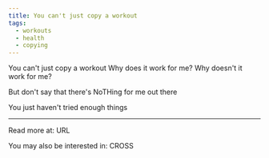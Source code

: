 ```yaml
---
title: You can't just copy a workout
tags:
  - workouts
  - health
  - copying
---
```


You can't just copy a workout
Why does it work for me?
Why doesn't it work for me?

But don't say that there's NoTHing for me out there

You just haven't tried enough things

----

Read more at: URL

You may also be interested in: CROSS
